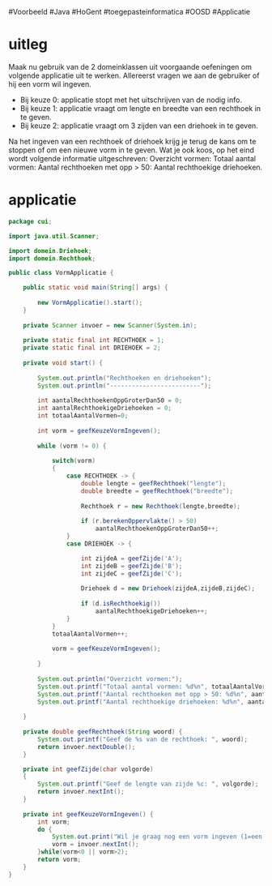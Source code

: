 #Voorbeeld #Java #HoGent #toegepasteinformatica #OOSD #Applicatie 

# uitleg

Maak nu gebruik van de 2 domeinklassen uit voorgaande oefeningen om volgende applicatie uit te werken. 
Allereerst vragen we aan de gebruiker of hij een vorm wil ingeven.
- Bij keuze 0: applicatie stopt met het uitschrijven van de nodig info.
- Bij keuze 1: applicatie vraagt om lengte en breedte van een rechthoek in te geven.
- Bij keuze 2: applicatie vraagt om 3 zijden van een driehoek in te geven.

Na het ingeven van een rechthoek of driehoek krijg je terug de kans om te stoppen of om een nieuwe vorm in te geven. 
Wat je ook koos, op het eind wordt volgende informatie uitgeschreven: Overzicht vormen: Totaal aantal vormen: Aantal rechthoeken met opp > 50: Aantal rechthoekige driehoeken.
# applicatie

```java
package cui;

import java.util.Scanner;

import domein.Driehoek;
import domein.Rechthoek;

public class VormApplicatie {

	public static void main(String[] args) {
		
		new VormApplicatie().start();
	}
	
	private Scanner invoer = new Scanner(System.in);
	
	private static final int RECHTHOEK = 1;
	private static final int DRIEHOEK = 2;
			
	private void start() {
		
		System.out.println("Rechthoeken en driehoeken");
		System.out.println("-------------------------");
		
		int aantalRechthoekenOppGroterDan50 = 0;
		int aantalRechthoekigeDriehoeken = 0;
		int totaalAantalVormen=0;
		
		int vorm = geefKeuzeVormIngeven();
		
		while (vorm != 0) {
			
			switch(vorm)
			{
				case RECHTHOEK -> {
					double lengte = geefRechthoek("lengte");
					double breedte = geefRechthoek("breedte");
				
					Rechthoek r = new Rechthoek(lengte,breedte);
				
					if (r.berekenOppervlakte() > 50)
						aantalRechthoekenOppGroterDan50++;	
				}
				case DRIEHOEK -> {

					int zijdeA = geefZijde('A');
					int zijdeB = geefZijde('B');
					int zijdeC = geefZijde('C');
				
					Driehoek d = new Driehoek(zijdeA,zijdeB,zijdeC);
				
					if (d.isRechthoekig())
						aantalRechthoekigeDriehoeken++;
				}
			}
			totaalAantalVormen++;
			
			vorm = geefKeuzeVormIngeven();
			
		}
		
		System.out.println("Overzicht vormen:");
		System.out.printf("Totaal aantal vormen: %d%n", totaalAantalVormen);
		System.out.printf("Aantal rechthoeken met opp > 50: %d%n", aantalRechthoekenOppGroterDan50);
		System.out.printf("Aantal rechthoekige driehoeken: %d%n", aantalRechthoekigeDriehoeken);
		
	}
	
	private double geefRechthoek(String woord) {
		System.out.printf("Geef de %s van de rechthoek: ", woord);
		return invoer.nextDouble();
	}

	private int geefZijde(char volgorde)
	{
		System.out.printf("Geef de lengte van zijde %c: ", volgorde);
		return invoer.nextInt();	
	}
	
	private int geefKeuzeVormIngeven() {
		int vorm;
		do {
			System.out.print("Wil je graag nog een vorm ingeven (1=een rechthoek, 2=een driehoek, 0=nee)? ");
			vorm = invoer.nextInt();
		}while(vorm<0 || vorm>2);
		return vorm;
	}
}
```